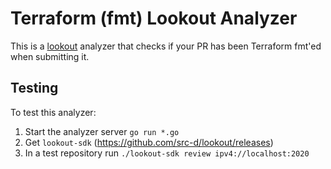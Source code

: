 Terraform (fmt) Lookout Analyzer
================================

This is a [lookout](https://github.com/src-d/lookout) analyzer that checks if your PR has been Terraform fmt'ed when submitting it.

## Testing
To test this analyzer:
1) Start the analyzer server `go run *.go`
2) Get `lookout-sdk` (https://github.com/src-d/lookout/releases)
3) In a test repository run `./lookout-sdk review ipv4://localhost:2020`
